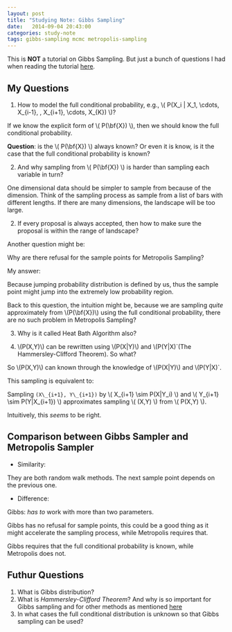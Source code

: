 ```yaml
---
layout: post
title: "Studying Note: Gibbs Sampling"
date:   2014-09-04 20:43:00
categories: study-note
tags: gibbs-sampling mcmc metropolis-sampling
---
```



This is **NOT** a tutorial on Gibbs Sampling. But just a bunch of questions I had when reading the tutorial [here](http://leonidzhukov.net/hse/2013/stochmod/papers/intro_to_mcmc_mackay.pdf).

## My Questions

1. How to model the full conditional probability, e.g., \\( P(X\_i | X\_1, \cdots, X\_{i-1}, , X\_{i+1}, \cdots, X\_{K}) \\)?

  If we know the explicit form of \\( P(\bf{X}) \\), then we should know the full conditional probability.

  **Question**: is the \\( P(\bf{X}) \\) always known? Or even it is know, is it the case that the full conditional probability is known?

2. And why sampling from \\( P(\bf{X}) \\) is harder than sampling each variable in turn?

  One dimensional data should be simpler to sample from because of the dimension. Think of the sampling process as sample from a list of bars with different lengths. If there are many dimensions, the landscape will be too large.

2. If every proposal is always accepted, then how to make sure the proposal is within the range of landscape?

  Another question might be:

  Why are there refusal for the sample points for Metropolis Sampling? 

  My answer:

  Because jumping probability distribution is defined by us, thus the sample point might jump into the extremely low probability region.

  Back to this question, the intuition might be, because we are sampling *quite* approximately from \\(P(\bf{X})\\) using the full conditional probability, there are no such problem in Metropolis Sampling?


3. Why is it called Heat Bath Algorithm also?

4. \\(P(X,Y)\\) can be rewritten using \\(P(X|Y)\\) and \\(P(Y|X)`(The Hammersley-Clifford Theorem). So what?

  So \\(P(X,Y)\\) can known through the knowledge of \\(P(X|Y)\\) and \\(P(Y|X)`.
  
  This sampling is equivalent to:
  
  Sampling `(X\_{i+1}, Y\_{i+1})` by \\( X\_{i+1} \sim P(X|Y\_i) \\) and \\( Y\_{i+1} \sim P(Y|X\_{i+1}) \\) approximates sampling \\( (X,Y) \\) from \\( P(X,Y) \\).

  Intuitively, this *seems* to be right.

## Comparison between Gibbs Sampler and Metropolis Sampler

  - Similarity:

  They are both random walk methods. The next sample point depends on the previous one.

  - Difference:

  Gibbs: *has to* work with more than two parameters. 

  Gibbs has no refusal for sample points, this could be a good thing as it might accelerate the sampling process, while Metropolis requires that.

  Gibbs requires that the full conditional probability is known, while Metropolis does not.



## Futhur Questions

1. What is Gibbs distribution?
2. What is *Hammersley-Clifford Theorem*? And why is so important for Gibbs sampling and for other methods as mentioned [here](http://www.idi.ntnu.no/~helgel/thesis/forelesning.pdf)
3. In what cases the full conditional distribution is unknown so that Gibbs sampling can be used?
